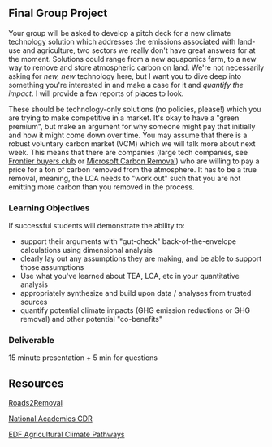 ## Final Group Project
Your group will be asked to develop a pitch deck for a new climate technology solution which addresses the emissions associated with land-use and agriculture, two sectors we really don't have great answers for at the moment. Solutions could range from a new aquaponics farm, to a new way to remove and store atmospheric carbon on land. We're not necessarily asking for *new, new* technology here, but I want you to dive deep into something you're interested in and make a case for it and *quantify the impact*. I will provide a few reports of places to look.

These should be technology-only solutions (no policies, please!) which you are trying to make competitive in a market. It's okay to have a "green premium", but make an argument for why someone might pay that initially and how it might come down over time. You may assume that there is a robust voluntary carbon market (VCM) which we will talk more about next week. This means that there are companies (large tech companies, see [Frontier buyers club](https://frontierclimate.com/) or [Microsoft Carbon Removal](https://www.microsoft.com/en-us/corporate-responsibility/sustainability/carbon-removal-program)) who are willing to pay a price for a ton of carbon removed from the atmosphere. It has to be a true removal, meaning, the LCA needs to "work out" such that you are not emitting more carbon than you removed in the process.

### Learning Objectives
If successful students will demonstrate the ability to:

- support their arguments with "gut-check" back-of-the-envelope calculations using dimensional analysis
- clearly lay out any assumptions they are making, and be able to support those assumptions
- Use what you've learned about TEA, LCA, etc in your quantitative analysis
- appropriately synthesize and build upon data / analyses from trusted sources
- quantify potential climate impacts (GHG emission reductions or GHG removal) and other potential "co-benefits"

### Deliverable
15 minute presentation + 5 min for questions

## Resources
[Roads2Removal](https://roads2removal.org/wp-content/uploads/00_RtR_FM-and-Executive-Summary-1.pdf)

[National Academies CDR](https://webassets.nationalacademies.org/cdrtechs/)

[EDF Agricultural Climate Pathways](https://www.edf.org/agriculture-climate-pathways)


